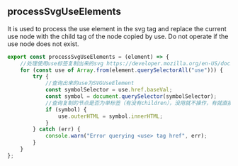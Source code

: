 
## processSvgUseElements

It is used to process the use element in the svg tag and replace the current use node with the child tag of the node copied by use. 
Do not operate if the use node does not exist.

```js
export const processSvgUseElements = (element) => {
    //处理使用use标签复制出来的svg https://developer.mozilla.org/en-US/docs/Web/SVG/Element/use
    for (const use of Array.from(element.querySelectorAll("use"))) {
        try {
            //查询出来的use为SVGUseElement
            const symbolSelector = use.href.baseVal;
            const symbol = document.querySelector(symbolSelector);
            //查询复制的节点是否为单标签（有没有children），没用就不操作，有就直接替换use
            if (symbol) {
                use.outerHTML = symbol.innerHTML;
            }
        } catch (err) {
            console.warn("Error querying <use> tag href", err);
        }
    }
};
```
